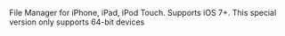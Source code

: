 File Manager for iPhone, iPad, iPod Touch. Supports iOS 7+. This special version only supports 64-bit devices